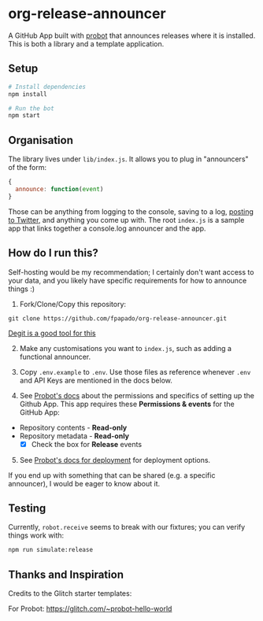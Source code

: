 # org-release-announcer

A GitHub App built with [probot](https://github.com/probot/probot) that announces releases where it is installed.
This is both a library and a template application.

## Setup

```sh
# Install dependencies
npm install

# Run the bot
npm start
```

## Organisation
The library lives under `lib/index.js`.
It allows you to plug in "announcers" of the form:
```js
{
  announce: function(event)
}
```
Those can be anything from logging to the console, saving to a log, [posting to Twitter](https://github.com/fpapado/org-release-announcer-twitter), and anything you come up with.
The root `index.js` is a sample app that links together a console.log announcer and the app.

## How do I run this?
Self-hosting would be my recommendation; I certainly don't want access to your data, and you likely have specific requirements for how to announce things :)

1) Fork/Clone/Copy this repository:
```shell
git clone https://github.com/fpapado/org-release-announcer.git
```
[Degit is a good tool for this](https://github.com/Rich-Harris/degit)

2) Make any customisations you want to `index.js`, such as adding a functional announcer.

3) Copy `.env.example` to `.env`. Use those files as reference whenever `.env` and API Keys are mentioned in the docs below.

4) See [Probot's docs](https://probot.github.io/docs/deployment/#create-the-github-app) about the permissions and specifics of setting up the  Github App.
This app requires these **Permissions & events** for the GitHub App:

- Repository contents - **Read-only**
- Repository metadata - **Read-only**
  - [x] Check the box for **Release** events

5) See [Probot's docs for deployment](https://probot.github.io/docs/deployment/#deploy-the-app) for deployment options.

If you end up with something that can be shared (e.g. a specific announcer), I would be eager to know about it.

## Testing
Currently, `robot.receive` seems to break with our fixtures; you can verify things work with:

```sh
npm run simulate:release
```

## Thanks and Inspiration
Credits to the Glitch starter templates:

For Probot:
https://glitch.com/~probot-hello-world

